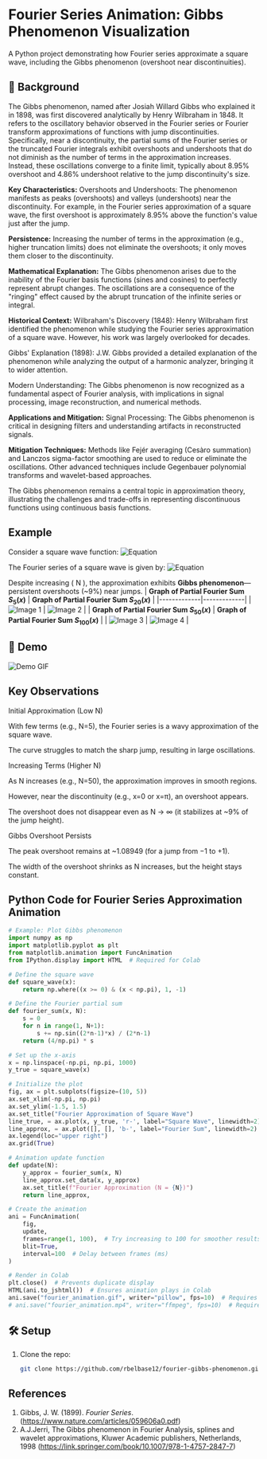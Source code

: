 # Fourier Series Animation: Gibbs Phenomenon Visualization

A Python project demonstrating how Fourier series approximate a square wave, including the Gibbs phenomenon (overshoot near discontinuities).


## 📖 Background
The Gibbs phenomenon, named after Josiah Willard Gibbs who explained it in 1898, was first discovered analytically by Henry Wilbraham in 1848. It refers to the oscillatory behavior observed in the Fourier series or Fourier transform approximations of functions with jump discontinuities. Specifically, near a discontinuity, the partial sums of the Fourier series or the truncated Fourier integrals exhibit overshoots and undershoots that do not diminish as the number of terms in the approximation increases. Instead, these oscillations converge to a finite limit, typically about 8.95% overshoot and 4.86% undershoot relative to the jump discontinuity's size.

**Key Characteristics:**
Overshoots and Undershoots: The phenomenon manifests as peaks (overshoots) and valleys (undershoots) near the discontinuity. For example, in the Fourier series approximation of a square wave, the first overshoot is approximately 8.95% above the function's value just after the jump.

**Persistence:** Increasing the number of terms in the approximation (e.g., higher truncation limits) does not eliminate the overshoots; it only moves them closer to the discontinuity.

**Mathematical Explanation:** The Gibbs phenomenon arises due to the inability of the Fourier basis functions (sines and cosines) to perfectly represent abrupt changes. The oscillations are a consequence of the "ringing" effect caused by the abrupt truncation of the infinite series or integral.

**Historical Context:**
Wilbraham's Discovery (1848): Henry Wilbraham first identified the phenomenon while studying the Fourier series approximation of a square wave. However, his work was largely overlooked for decades.

Gibbs' Explanation (1898): J.W. Gibbs provided a detailed explanation of the phenomenon while analyzing the output of a harmonic analyzer, bringing it to wider attention.

Modern Understanding: The Gibbs phenomenon is now recognized as a fundamental aspect of Fourier analysis, with implications in signal processing, image reconstruction, and numerical methods.

**Applications and Mitigation:**
Signal Processing: The Gibbs phenomenon is critical in designing filters and understanding artifacts in reconstructed signals.

**Mitigation Techniques:** Methods like Fejér averaging (Cesàro summation) and Lanczos sigma-factor smoothing are used to reduce or eliminate the oscillations. Other advanced techniques include Gegenbauer polynomial transforms and wavelet-based approaches.

The Gibbs phenomenon remains a central topic in approximation theory, illustrating the challenges and trade-offs in representing discontinuous functions using continuous basis functions.
## Example
Consider a square wave function:
![Equation](https://quicklatex.com/cache3/7d/ql_48c0f5cfa0558e7b74872db966f8197d_l3.png)

The Fourier series of a square wave is given by:
![Equation](https://quicklatex.com/cache3/ab/ql_f2723aee1f3cceca8e7e71fcfd984cab_l3.png)

Despite increasing \( N \), the approximation exhibits **Gibbs phenomenon**—persistent overshoots (~9%) near jumps.
| **Graph of Partial Fourier Sum $S_5(x)$**  | **Graph of Partial Fourier Sum $S_{20}(x)$**  |
|-------------|-------------|
| ![Image 1](./assets/sqwaven5.jpg) | ![Image 2](./assets/sqwaven20.jpg) |
| **Graph of Partial Fourier Sum $S_{50}(x)$**  | **Graph of Partial Fourier Sum $S_{100}(x)$**  |
| ![Image 3](./assets/sqwaven50.jpg) | ![Image 4](./assets/sqwaven100.jpg) |

## 🎥 Demo  
![Demo GIF](assets/fourier_animation.gif)
## Key Observations

Initial Approximation (Low N)

With few terms (e.g., N=5), the Fourier series is a wavy approximation of the square wave.

The curve struggles to match the sharp jump, resulting in large oscillations.

Increasing Terms (Higher N)

As N increases (e.g., N=50), the approximation improves in smooth regions.

However, near the discontinuity (e.g., x=0 or x=π), an overshoot appears.

The overshoot does not disappear even as N → ∞ (it stabilizes at ~9% of the jump height).

Gibbs Overshoot Persists

The peak overshoot remains at ~1.08949 (for a jump from −1 to +1).

The width of the overshoot shrinks as N increases, but the height stays constant.


## Python Code for Fourier Series Approximation Animation
```python
# Example: Plot Gibbs phenomenon
import numpy as np
import matplotlib.pyplot as plt
from matplotlib.animation import FuncAnimation
from IPython.display import HTML  # Required for Colab

# Define the square wave
def square_wave(x):
    return np.where((x >= 0) & (x < np.pi), 1, -1)

# Define the Fourier partial sum
def fourier_sum(x, N):
    s = 0
    for n in range(1, N+1):
        s += np.sin((2*n-1)*x) / (2*n-1)
    return (4/np.pi) * s

# Set up the x-axis
x = np.linspace(-np.pi, np.pi, 1000)
y_true = square_wave(x)

# Initialize the plot
fig, ax = plt.subplots(figsize=(10, 5))
ax.set_xlim(-np.pi, np.pi)
ax.set_ylim(-1.5, 1.5)
ax.set_title("Fourier Approximation of Square Wave")
line_true, = ax.plot(x, y_true, 'r-', label="Square Wave", linewidth=2)
line_approx, = ax.plot([], [], 'b-', label="Fourier Sum", linewidth=2)
ax.legend(loc="upper right")
ax.grid(True)

# Animation update function
def update(N):
    y_approx = fourier_sum(x, N)
    line_approx.set_data(x, y_approx)
    ax.set_title(f"Fourier Approximation (N = {N})")
    return line_approx,

# Create the animation
ani = FuncAnimation(
    fig,
    update,
    frames=range(1, 100),  # Try increasing to 100 for smoother results
    blit=True,
    interval=100  # Delay between frames (ms)
)

# Render in Colab
plt.close()  # Prevents duplicate display
HTML(ani.to_jshtml())  # Ensures animation plays in Colab
ani.save("fourier_animation.gif", writer="pillow", fps=10)  # Requires pillow
# ani.save("fourier_animation.mp4", writer="ffmpeg", fps=10)  # Requires ffmpeg
```
## 🛠️ Setup  
1. Clone the repo:
   ```bash
   git clone https://github.com/rbelbase12/fourier-gibbs-phenomenon.git
## References
1. Gibbs, J. W. (1899). *Fourier Series*. (https://www.nature.com/articles/059606a0.pdf)
2. A.J.Jerri, The Gibbs phenomenon in Fourier Analysis, splines and wavelet approximations, Kluwer Academic publishers, Netherlands, 1998 (https://link.springer.com/book/10.1007/978-1-4757-2847-7)

